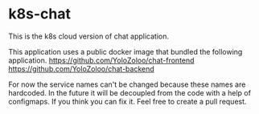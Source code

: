 # k8s-chat
This is the k8s cloud version of chat application.

This application uses a public docker image that bundled the following application.
https://github.com/YoloZoloo/chat-frontend
https://github.com/YoloZoloo/chat-backend

For now the service names can't be changed because these names are hardcoded. In the future it will be decoupled from the code with a help of configmaps.
If you think you can fix it. Feel free to create a pull request.

